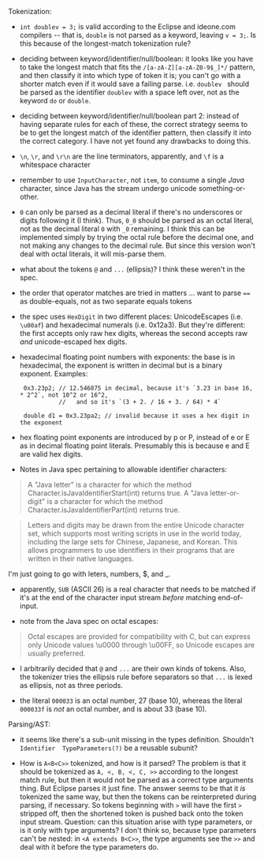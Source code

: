 Tokenization:

 - `int doublev = 3;` is valid according to the Eclipse and ideone.com compilers --
   that is, `double` is not parsed as a keyword, leaving `v = 3;`.
   Is this because of the longest-match tokenization rule?

 - deciding between keyword/identifier/null/boolean:  it looks like you have to take 
   the longest match that fits the `/[a-zA-Z][a-zA-Z0-9$_]*/` pattern, and then 
   classify it into which type of token it is; you can't go with a shorter match even
   if it would save a failing parse.  i.e. `doublev ` should be parsed as the identifier
   `doublev` with a space left over, not as the keyword `do` or `double`.
   
 - deciding between keyword/identifier/null/boolean part 2:  instead of having separate rules for
   each of these, the correct strategy seems to be to get the longest match of the identifier 
   pattern, then classify it into the correct category.  I have not yet found any drawbacks to 
   doing this.
   
 - `\n`, `\r`, and `\r\n` are the line terminators, apparently, and `\f` is a whitespace character

 - remember to use `InputCharacter`, not `item`, to consume a single *Java* character, since Java
   has the stream undergo unicode something-or-other.
 
 - `0` can only be parsed as a decimal literal if there's no underscores or digits following it
   (I think).  Thus, `0_0` should be parsed as an octal literal, not as the decimal literal `0` 
   with `_0` remaining.  I think this can be implemented simply by trying the octal rule before
   the decimal one, and not making any changes to the decimal rule.  But since this version won't
   deal with octal literals, it will mis-parse them.
   
 - what about the tokens `@` and `...` (ellipsis)?  I think these weren't in the spec.
 
 - the order that operator matches are tried in matters ... want to parse `==` as double-equals,
   not as two separate equals tokens
   
 - the spec uses `HexDigit` in two different places:  UnicodeEscapes (i.e. `\u00af`) and hexadecimal
   numerals (i.e. 0x12a3).  But they're different:  the first accepts only raw hex digits, whereas
   the second accepts raw *and* unicode-escaped hex digits.
   
 - hexadecimal floating point numbers with exponents:  the base is in hexadecimal, the exponent is
   written in decimal but is a binary exponent.  Examples:
     
        0x3.23p2; // 12.546875 in decimal, because it's `3.23 in base 16, * 2^2`, not 10^2 or 16^2,
                  //   and so it's `(3 + 2. / 16 + 3. / 64) * 4`
                  
        double d1 = 0x3.23pa2; // invalid because it uses a hex digit in the exponent
 
 - hex floating point exponents are introduced by p or P, instead of e or E as in decimal floating
   point literals.  Presumably this is because e and E are valid hex digits.

 - Notes in Java spec pertaining to allowable identifier characters:

> A "Java letter" is a character for which the method Character.isJavaIdentifierStart(int) returns true.
> A "Java letter-or-digit" is a character for which the method Character.isJavaIdentifierPart(int) returns true.

> Letters and digits may be drawn from the entire Unicode character set, 
> which supports most writing scripts in use in the world today, 
> including the large sets for Chinese, Japanese, and Korean. 
> This allows programmers to use identifiers in their programs that are written in their native languages.

   I'm just going to go with leters, numbers, $, and _.
   
 - apparently, `SUB` (ASCII 26) is a real character that needs to be matched if it's at the end of the
   character input stream *before* matching end-of-input.

 - note from the Java spec on octal escapes:
 
> Octal escapes are provided for compatibility with C, but can express only Unicode values \u0000 through \u00FF, 
> so Unicode escapes are usually preferred.

 - I arbitrarily decided that `@` and `...` are their own kinds of tokens.  Also, the tokenizer tries 
   the ellipsis rule before separators so that `...` is lexed as ellipsis, not as three periods.

 - the literal `000033` is an octal number, 27 (base 10), whereas the literal `000033f` is *not* an
   octal number, and is about 33 (base 10).
   
Parsing/AST:

 - it seems like there's a sub-unit missing in the types definition.  Shouldn't 
   `Identifier  TypeParameters(?)` be a reusable subunit?

 - How is `A<B<C>>` tokenized, and how is it parsed?  The problem is that it should be tokenized 
   as `A, <, B, <, C, >>` according to the longest match rule, but then it would not be parsed as
   a correct type arguments thing.  But Eclipse parses it just fine.  The answer seems to be that
   it *is* tokenized the same way, but then the tokens can be reinterpreted during parsing, if
   necessary.  So tokens beginning with `>` will have the first `>` stripped off, then the shortened
   token is pushed back onto the token input stream.
   Question:  can this situation arise with type parameters, or is it only with type arguments?
   I don't think so, because type parameters can't be nested:  in `<A extends B<C>>`, the type
   arguments see the `>>` and deal with it before the type parameters do.
